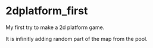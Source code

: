 # 2dplatform_first

My first try to make a 2d platform game. 

It is infinitly adding random part of the map from the pool.
